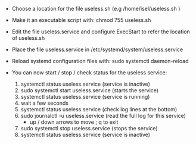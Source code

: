 - Choose a location for the file useless.sh (e.g /home/isel/useless.sh )
- Make it an executable script with: chmod 755 useless.sh
- Edit the file useless.service and configure ExecStart to refer the location of useless.sh
- Place the file useless.service in /etc/systemd/system/useless.service
- Reload systemd configuration files with: sudo systemctl daemon-reload

- You can now start / stop / check status for the useless service:
  1. systemctl status useless.service      (service is inactive)
  2. sudo systemctl start useless.service  (starts the service)
  3. systemctl status useless.service      (service is running)
	4. wait a few seconds
  5. systemctl status useless.service      (check log lines at the bottom)
	6. sudo journalctl -u useless.service    (read the full log for this service)
	   - up / down arrows to move ; q to exit
	7. sudo systemctl stop useless.service   (stops the service)
  8. systemctl status useless.service      (service is inactive)
